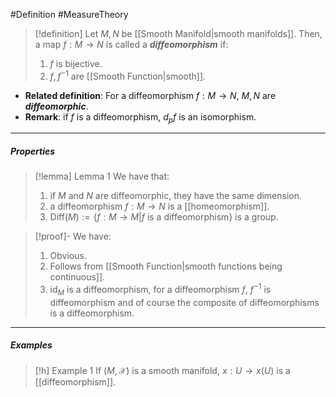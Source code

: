#Definition #MeasureTheory 

> [!definition]
> Let $M,N$ be [[Smooth Manifold|smooth manifolds]]. Then, a map $f:M\to N$ is called a ***diffeomorphism*** if: 
> 1. $f$ is bijective.
> 2. $f,f^{-1}$ are [[Smooth Function|smooth]].
- **Related definition**: For a diffeomorphism $f:M\to N$, $M,N$ are ***diffeomorphic***.
- **Remark**: if $f$ is a diffeomorphism, $d_{p}f$ is an isomorphism.
---
##### Properties
> [!lemma] Lemma 1
> We have that:
> 1. if $M$ and $N$ are diffeomorphic, they have the same dimension.
> 2. a diffeomorphism $f:M\to N$ is a [[homeomorphism]].
> 3. $\text{Diff}(M):=\{ f:M\to M|f \text{ is a diffeomorphism} \}$ is a group.

> [!proof]-
> We have:
> 1. Obvious.
> 2. Follows from [[Smooth Function|smooth functions being continuous]].
> 3. $\text{id}_{M}$ is a diffeomorphism, for a diffeomorphism $f$, $f^{-1}$ is diffeomorphism and of course the composite of diffeomorphisms is a diffeomorphism.
---
##### Examples
> [!h] Example 1
> If $(M,\mathcal{X})$ is a smooth manifold, $x:U\to x(U)$ is a [[diffeomorphism]]. 